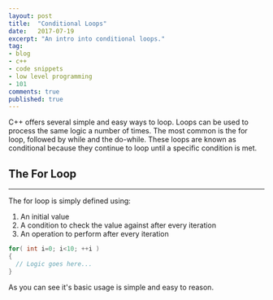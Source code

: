 ```yaml
---
layout: post
title:  "Conditional Loops"
date:   2017-07-19
excerpt: "An intro into conditional loops."
tag:
- blog 
- c++
- code snippets
- low level programming
- 101
comments: true
published: true
---
```


C++ offers several simple and easy ways to loop. Loops can be used to process the same logic a number of times. The most common is the for loop, followed by while and the do-while. These loops are known as conditional because they continue to loop until a specific condition is met.

## The For Loop
-----

The for loop is simply defined using:
1. An initial value
2. A condition to check the value against after every iteration
3. An operation to perform after every iteration

```C++ 
for( int i=0; i<10; ++i )
{
  // Logic goes here...
}
```

As you can see it's basic usage is simple and easy to reason. 
